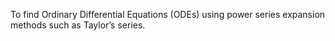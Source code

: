 To find Ordinary Differential Equations (ODEs) using power series expansion methods such as Taylor’s series.